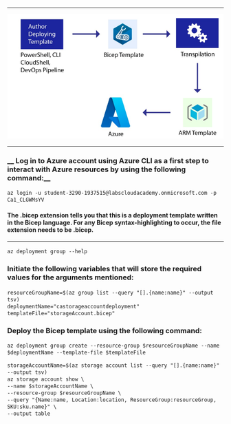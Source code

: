 ***
 <div align="center">
    <img src="images/bicep.jpg" width="700" />
</div>

***

### __ Log in to Azure account using Azure CLI as a first step to interact with Azure resources by using the following command:__
```
az login -u student-3290-1937515@labscloudacademy.onmicrosoft.com -p Ca1_CLGWMsYV
```

#### The .bicep extension tells you that this is a deployment template written in the Bicep language. For any Bicep syntax-highlighting to occur, the file extension needs to be .bicep.
***


```
az deployment group --help
```

### __Initiate the following variables that will store the required values for the arguments mentioned:__
```
resourceGroupName=$(az group list --query "[].{name:name}" --output tsv)
deploymentName="castorageaccountdeployment"
templateFile="storageAccount.bicep"
```

### __Deploy the Bicep template using the following command:__
```
az deployment group create --resource-group $resourceGroupName --name $deploymentName --template-file $templateFile
```

```
storageAccountName=$(az storage account list --query "[].{name:name}" --output tsv)
az storage account show \
--name $storageAccountName \
--resource-group $resourceGroupName \
--query "{Name:name, Location:location, ResourceGroup:resourceGroup, SKU:sku.name}" \
--output table
```